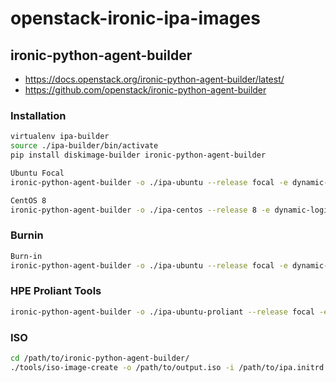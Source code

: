 # openstack-ironic-ipa-images

## ironic-python-agent-builder

* <https://docs.openstack.org/ironic-python-agent-builder/latest/>
* <https://github.com/openstack/ironic-python-agent-builder>

### Installation

```bash
virtualenv ipa-builder
source ./ipa-builder/bin/activate
pip install diskimage-builder ironic-python-agent-builder

Ubuntu Focal
ironic-python-agent-builder -o ./ipa-ubuntu --release focal -e dynamic-login -e extra-hardware ubuntu

CentOS 8
ironic-python-agent-builder -o ./ipa-centos --release 8 -e dynamic-login -e extra-hardware centos
```

### Burnin

```bash
Burn-in
ironic-python-agent-builder -o ./ipa-ubuntu --release focal -e dynamic-login -e extra-hardware -e burn-in ubuntu
```

### HPE Proliant Tools

```bash
ironic-python-agent-builder -o ./ipa-ubuntu-proliant --release focal -e dynamic-login -e extra-hardware -e burn-in -e proliant-tools ubuntu
```

### ISO

```bash
cd /path/to/ironic-python-agent-builder/
./tools/iso-image-create -o /path/to/output.iso -i /path/to/ipa.initrd -k /path/to/ipa.kernel
```
